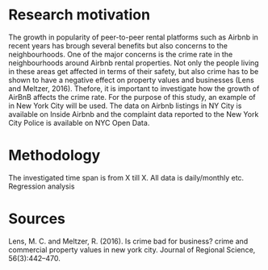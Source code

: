 # Research motivation
The growth in popularity of peer-to-peer rental platforms such as Airbnb in recent years has brough several benefits but also concerns to the neighbourhoods. One of the major concerns is the crime rate in the neighbourhoods around Airbnb rental properties. Not only the people living in these areas get affected in terms of their safety, but also crime has to be shown to have a negative effect on property values and businesses (Lens and Meltzer, 2016). Thefore, it is important to investigate how the growth of AirBnB affects the crime rate. For the purpose of this study, an example of in New York City will be used. The data on Airbnb listings in NY City is available on Inside Airbnb and the complaint data reported to the New York City Police is available on NYC Open Data.

# Methodology
The investigated time span is from X till X. All data is daily/monthly etc. 
Regression analysis


# Sources
Lens, M. C. and Meltzer, R. (2016). Is crime bad for business? crime and commercial property values in new york city. Journal of Regional Science, 56(3):442–470.
